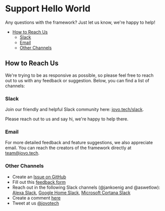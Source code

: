 # Support Hello World

Any questions with the framework? Just let us know, we're happy to help!

* [How to Reach Us](#how-to-reach-us)
  * [Slack](#slack)
  * [Email](#email)
  * [Other Channels](#other-channels)

## How to Reach Us

We're trying to be as responsive as possible, so please feel free to reach out to us with any feedback or suggestion. Below, you can find a list of channels:

### Slack

Join our friendly and helpful Slack community here: [jovo.tech/slack](https://www.jovo.tech/slack).

Please reach out to us and say hi, we're happy to help there.

### Email

For more detailed feedback and feature suggestions, we also appreciate email. You can reach the creators of the framework directly at team@jovo.tech.

### Other Channels

* Create an [Issue on GitHub](https://github.com/jovotech/jovo-framework-nodejs/issues)
* Fill out this [feedback form](https://jovo.typeform.com/to/ewt3Lw)
* Reach out in the following Slack channels (@jankoenig and @aswetlow): [Alexa Slack](http://www.alexaslack.com/), [Google Home Slack](http://googleslack.com/), [Microsoft Cortana Slack](https://bit.ly/2qRqHMw)
* Create a comment [here](https://www.jovo.tech/framework/docs/support#comments-and-questions)
* Tweet at us [@jovotech](https://twitter.com/jovotech)

<!--[metadata]: {"title": "Support", 
		"description": "Questions about developing an Alexa Skill or Google Action? Jovo is here to help!", 
		"activeSections": ["support"], "expandedSections": "integrations", "inSections": "integrations", "breadCrumbs": {"Docs": "docs/", "Support": "" }, "commentsID": "framework/docs/support", "route": "docs/support" }-->

